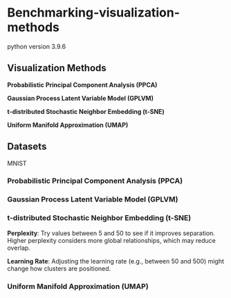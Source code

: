 # Benchmarking-visualization-methods
python version 3.9.6

## Visualization Methods
**Probabilistic Principal Component Analysis (PPCA)**

**Gaussian Process Latent Variable Model (GPLVM)**

**t-distributed Stochastic Neighbor Embedding (t-SNE)**

**Uniform Manifold Approximation (UMAP)**

## Datasets
MNIST

### Probabilistic Principal Component Analysis (PPCA)

### Gaussian Process Latent Variable Model (GPLVM)

### t-distributed Stochastic Neighbor Embedding (t-SNE)
**Perplexity**: Try values between 5 and 50 to see if it improves separation. Higher perplexity considers more global relationships, which may reduce overlap.

**Learning Rate**: Adjusting the learning rate (e.g., between 50 and 500) might change how clusters are positioned.

### Uniform Manifold Approximation (UMAP)